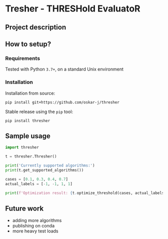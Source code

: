 # Tresher - THRESHold EvaluatoR

## Project description

## How to setup?

### Requirements

Tested with Python `3.7+`, on a standard Unix environment

### Installation

Installation from source:

```
pip install git+https://github.com/oskar-j/thresher
```

Stable release using the `pip` tool:

```
pip install thresher
```

## Sample usage

```python
import thresher

t = thresher.Thresher()

print('Currently supported algorithms:')
print(t.get_supported_algorithms())

cases = [0.1, 0.3, 0.4, 0.7]
actual_labels = [-1, -1, 1, 1]

print(f'Optimization result: {t.optimize_threshold(cases, actual_labels)}')
```

## Future work

* adding more algorithms
* publishing on conda
* more heavy test loads
